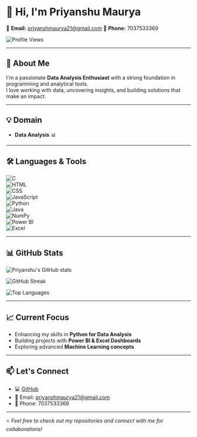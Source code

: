 # 👋 Hi, I'm Priyanshu Maurya  

📧 **Email:** priyanshmaurya21@gmail.com
📱 **Phone:** 7037533369  

![Profile Views](https://komarev.com/ghpvc/?username=your-username&label=Profile%20Views&color=0e75b6&style=flat)

---

## 🚀 About Me  
I'm a passionate **Data Analysis Enthusiast** with a strong foundation in programming and analytical tools.  
I love working with data, uncovering insights, and building solutions that make an impact.  

---

## 💡 Domain  
- **Data Analysis** 📊  

---

## 🛠️ Languages & Tools  

![C](https://img.shields.io/badge/C-00599C?style=for-the-badge&logo=c&logoColor=white)  
![HTML](https://img.shields.io/badge/HTML5-E34F26?style=for-the-badge&logo=html5&logoColor=white)  
![CSS](https://img.shields.io/badge/CSS3-1572B6?style=for-the-badge&logo=css3&logoColor=white)  
![JavaScript](https://img.shields.io/badge/JavaScript-F7DF1E?style=for-the-badge&logo=javascript&logoColor=black)  
![Python](https://img.shields.io/badge/Python-3776AB?style=for-the-badge&logo=python&logoColor=white)  
![Java](https://img.shields.io/badge/Java-007396?style=for-the-badge&logo=java&logoColor=white)  
![NumPy](https://img.shields.io/badge/NumPy-013243?style=for-the-badge&logo=numpy&logoColor=white)  
![Power BI](https://img.shields.io/badge/PowerBI-F2C811?style=for-the-badge&logo=powerbi&logoColor=black)  
![Excel](https://img.shields.io/badge/Excel-217346?style=for-the-badge&logo=microsoft-excel&logoColor=white)  

---

## 📊 GitHub Stats  

![Priyanshu's GitHub stats](https://github-readme-stats.vercel.app/api?username=your-username&show_icons=true&theme=tokyonight)  

![GitHub Streak](https://github-readme-streak-stats.herokuapp.com/?user=your-username&theme=tokyonight)  

![Top Languages](https://github-readme-stats.vercel.app/api/top-langs/?username=your-username&layout=compact&theme=tokyonight)  

---

## 📈 Current Focus  
- Enhancing my skills in **Python for Data Analysis**  
- Building projects with **Power BI & Excel Dashboards**  
- Exploring advanced **Machine Learning concepts**  

---

## 📫 Let's Connect  
- 💻 [GitHub](https://github.com/your-username)  
- 📧 Email: priyanshmaurya21@gmail.com  
- 📱 Phone: 7037533369  

---

⭐️ *Feel free to check out my repositories and connect with me for collaborations!*  
